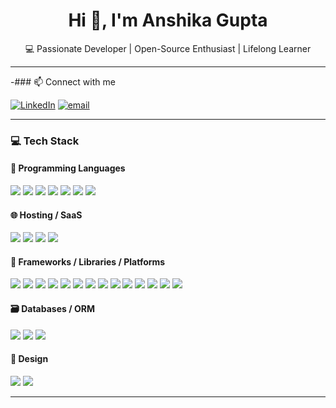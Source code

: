 <h1 align="center">Hi 👋, I'm Anshika Gupta</h1>
<p align="center">💻 Passionate Developer | Open-Source Enthusiast | Lifelong Learner</p>

---

-### 📫 Connect with me
 
[![LinkedIn](https://img.shields.io/badge/LinkedIn-%230077B5.svg?logo=linkedin&logoColor=white)](https://www.linkedin.com/in/anshika-gupta-537769281) [![email](https://img.shields.io/badge/Email-D14836?logo=gmail&logoColor=white)](mailto:ansrkghamirpur@gmail.com) 

---

### 💻 Tech Stack

#### 🧠 Programming Languages  
<p align="left">
  <img src="https://img.shields.io/badge/-Python-000000?style=flat-square&logo=python&logoColor=white" />
  <img src="https://img.shields.io/badge/-C-000000?style=flat-square&logo=c&logoColor=white" />
  <img src="https://img.shields.io/badge/-C++-000000?style=flat-square&logo=c%2B%2B&logoColor=white" />
  <img src="https://img.shields.io/badge/-HTML5-000000?style=flat-square&logo=html5&logoColor=white" />
  <img src="https://img.shields.io/badge/-CSS3-000000?style=flat-square&logo=css3&logoColor=white" />
  <img src="https://img.shields.io/badge/-Java-000000?style=flat-square&logo=java&logoColor=white" />
  <img src="https://img.shields.io/badge/-Markdown-000000?style=flat-square&logo=markdown&logoColor=white" />
</p>


#### 🌐 Hosting / SaaS  
<p align="left">
  <img src="https://img.shields.io/badge/-Netlify-000?style=flat-square&logo=netlify&logoColor=white" />
  <img src="https://img.shields.io/badge/-Render-000?style=flat-square&logo=render&logoColor=white" />
  <img src="https://img.shields.io/badge/-Vercel-000?style=flat-square&logo=vercel&logoColor=white" />
  <img src="https://img.shields.io/badge/-Firebase-000?style=flat-square&logo=firebase&logoColor=white" />
</p>

#### 🧩 Frameworks / Libraries / Platforms  
<p align="left">
  <img src="https://img.shields.io/badge/-React-000?style=flat-square&logo=react&logoColor=white" />
  <img src="https://img.shields.io/badge/-Vite-000?style=flat-square&logo=vite&logoColor=white" />
  <img src="https://img.shields.io/badge/-React%20Router-000?style=flat-square&logo=react-router&logoColor=white" />
  <img src="https://img.shields.io/badge/-MUI-000?style=flat-square&logo=mui&logoColor=white" />
  <img src="https://img.shields.io/badge/-Node.js-000?style=flat-square&logo=node.js&logoColor=white" />
  <img src="https://img.shields.io/badge/-Express.js-000?style=flat-square&logo=express&logoColor=white" />
  <img src="https://img.shields.io/badge/-JWT-000?style=flat-square&logo=jsonwebtokens&logoColor=white" />
  <img src="https://img.shields.io/badge/-React%20Hook%20Form-000?style=flat-square&logo=reacthookform&logoColor=white" />
  <img src="https://img.shields.io/badge/-Gunicorn-000?style=flat-square&logo=gunicorn&logoColor=white" />
  <img src="https://img.shields.io/badge/-NPM-000?style=flat-square&logo=npm&logoColor=white" />
  <img src="https://img.shields.io/badge/-Prisma-000?style=flat-square&logo=prisma&logoColor=white" />
  <img src="https://img.shields.io/badge/-Chart.js-000?style=flat-square&logo=chartdotjs&logoColor=white" />
  <img src="https://img.shields.io/badge/-Bootstrap-000?style=flat-square&logo=bootstrap&logoColor=white" />
  <img src="https://img.shields.io/badge/-TailwindCSS-000?style=flat-square&logo=tailwindcss&logoColor=white" />
</p>

#### 🗃️ Databases / ORM  
<p align="left">
  <img src="https://img.shields.io/badge/-MySQL-000?style=flat-square&logo=mysql&logoColor=white" />
  <img src="https://img.shields.io/badge/-MongoDB-000?style=flat-square&logo=mongodb&logoColor=white" />
  <img src="https://img.shields.io/badge/-SQLite-000?style=flat-square&logo=sqlite&logoColor=white" />
</p>

#### 🎨 Design  
<p align="left">
  <img src="https://img.shields.io/badge/-Canva-000?style=flat-square&logo=canva&logoColor=white" />
  <img src="https://img.shields.io/badge/-Figma-000?style=flat-square&logo=figma&logoColor=white" />
</p>

---

<!--### 📊 GitHub Stats

<p align="center">
  <img src="https://github-readme-stats.vercel.app/api?username=flex0ing-ag&show_icons=true&theme=radical" height="180" />
  <img src="https://github-readme-stats.vercel.app/api/top-langs/?username=flex0ing-ag&layout=compact&theme=radical" height="180" />
</p>

---


_Thanks for visiting! ⭐ Don't forget to follow and check out my work._
-->
